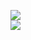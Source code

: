 [![](https://img.shields.io/badge/Made%20With-Github%20Spray-lightgrey.svg?style=for-the-badge&logo=github)](https://github.com/Annihil/github-spray#652)  
[![](https://i.imgur.com/2DrTn0Z.gif)](https://github.com/Annihil/github-spray)